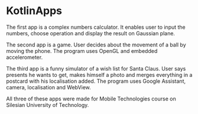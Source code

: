 # KotlinApps

The first app is a complex numbers calculator.
It enables user to input the numbers, choose operation
and display the result on Gaussian plane.

The second app is a game. User decides about the
movement of a ball by moving the phone.
The program uses OpenGL and embedded accelerometer.

The third app is a funny simulator of a wish list for Santa Claus.
User says presents he wants to get, makes himself a photo and
merges everything in a postcard with his localisation added.
The program uses Google Assistant, camera, localisation and WebView.

All three of these apps were made for Mobile Technologies course
on Silesian University of Technology.
